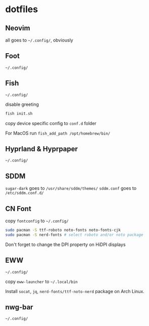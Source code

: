 # dotfiles

## Neovim

all goes to `~/.config/`, obviously

## Foot

`~/.config/`

## Fish

`~/.config/`

disable greeting
```sh
fish init.sh
```

copy device specific config to `conf.d` folder

For MacOS run `fish_add_path /opt/homebrew/bin/`

## Hyprland & Hyprpaper

`~/.config/`

## SDDM

`sugar-dark` goes to `/usr/share/sddm/themes/`
`sddm.conf` goes to `/etc/sddm.conf.d/`

## CN Font

copy `fontconfig` to `~/.config/`

```sh
sudo pacman -S ttf-roboto noto-fonts noto-fonts-cjk
sudo pacman -S nerd-fonts # select roboto and/or noto package
```

Don't forget to change the DPI property on HiDPI displays

## EWW

`~/.config/`

copy `eww-launcher` to `~/.local/bin`

Install `socat`, `jq`, `nerd-fonts/ttf-noto-nerd` package on Arch Linux.

## nwg-bar

`~/.config/`
